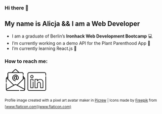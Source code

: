 ### Hi there :wave:

<!--
**GitAlicja/GitAlicja** is a ✨ _special_ ✨ repository because its `README.md` (this file) appears on your GitHub profile.

Here are some ideas to get you started:

- 🔭 I’m currently working on ...
- 🌱 I’m currently learning ...
- 👯 I’m looking to collaborate on ...
- 🤔 I’m looking for help with ...
- 💬 Ask me about ...
- 📫 How to reach me: ...
- 😄 Pronouns: ...
- ⚡ Fun fact: ...
-->

## My name is Alicja && I am a Web Developer

- I am a graduate of Berlin’s **Ironhack Web Development Bootcamp** :computer:
- I’m currently working on a demo API for the Plant Parenthood App :seedling:
- I’m currently learning React.js :thought_balloon:
 
### How to reach me:

[<img src="email.png" width="70" />](alicja.halfbrodt@gmail.com)   [<img src="linkedin.png" width="60" />](https://www.linkedin.com/in/alicja-slupska-halfbrodt/)

<!--
You can write me an [email](alicja.halfbrodt@gmail.com) or connect with me on [LinkedIn](https://www.linkedin.com/in/alicja-slupska-halfbrodt/)
-->

<sub>Profile image created with a pixel art avatar maker in [Picrew](https://picrew.me/image_maker/112842/) | Icons made by [Freepik](https://www.freepik.com) from [www.flaticon.com](www.flaticon.com)</sub>
